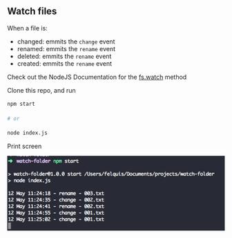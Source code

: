 ## Watch files

When a file is:
 - changed: emmits the `change` event
 - renamed: emmits the `rename` event
 - deleted: emmits the `rename` event
 - created: emmits the `rename` event

Check out the NodeJS Documentation for the [fs.watch](https://nodejs.org/docs/latest-v5.x/api/fs.html#fs_fs_watch_filename_options_listener) method

Clone this repo, and run
```sh
npm start

# or

node index.js
```

Print screen

![print screen showing logs in the terminal, while I edit the files in the watched directory](assets/print-001.png)
